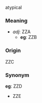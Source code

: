 atypical
### Meaning
+ _adj_: ZZA
    + __eg__: ZZB

### Origin

ZZC

### Synonym

__eg__: ZZD

+ ZZE


